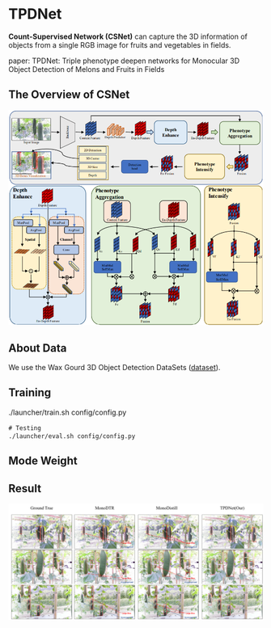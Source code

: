 # TPDNet

**Count-Supervised Network (CSNet)**  can capture the 3D information of objects from a single RGB image for fruits and vegetables in fields.

paper: TPDNet: Triple phenotype deepen networks for Monocular 3D Object Detection of Melons and Fruits in Fields

## The Overview of CSNet
![](methodoverview.png)


## About Data
We use the Wax Gourd 3D Object Detection DataSets ([dataset](http://tpdnet.samlab.cn/download.html)).


## Training
./launcher/train.sh config/config.py
```
# Testing
./launcher/eval.sh config/config.py
```

## Mode Weight


## Result
![](result.png)
